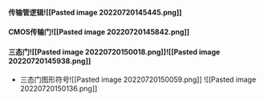 #### 传输管逻辑![[Pasted image 20220720145445.png]]
#### CMOS传输门![[Pasted image 20220720145842.png]]
#### 三态门![[Pasted image 20220720150018.png]]![[Pasted image 20220720145938.png]]
- 三态门图形符号![[Pasted image 20220720150059.png]] ![[Pasted image 20220720150136.png]]

